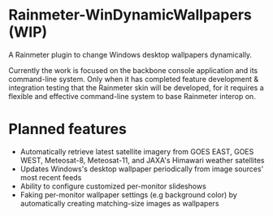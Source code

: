 # Rainmeter-WinDynamicWallpapers (WIP)
A Rainmeter plugin to change Windows desktop wallpapers dynamically.

Currently the work is focused on the backbone console application and its command-line system.
Only when it has completed feature development & integration testing that the Rainmeter skin will be developed,
for it requires a flexible and effective command-line system to base Rainmeter interop on.

# Planned features
- Automatically retrieve latest satellite imagery from GOES EAST, GOES WEST, Meteosat-8, Meteosat-11, and JAXA's Himawari weather satellites
- Updates Windows's desktop wallpaper periodically from image sources' most recent feeds
- Ability to configure customized per-monitor slideshows
- Faking per-monitor wallpaper settings (e.g background color) by automatically creating matching-size images as wallpapers
